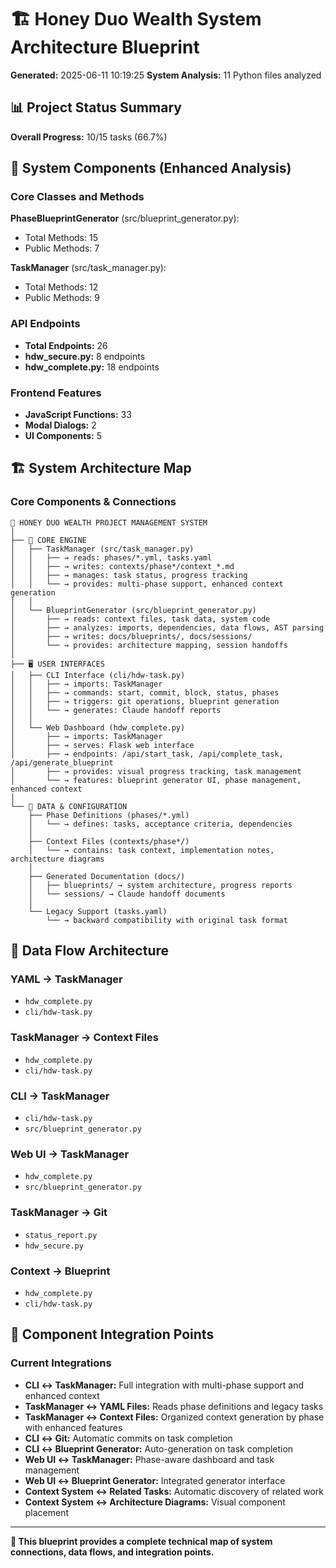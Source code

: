 # 🏗️ Honey Duo Wealth System Architecture Blueprint

**Generated:** 2025-06-11 10:19:25
**System Analysis:** 11 Python files analyzed

## 📊 Project Status Summary

**Overall Progress:** 10/15 tasks (66.7%)

## 🔧 System Components (Enhanced Analysis)

### Core Classes and Methods

**PhaseBlueprintGenerator** (src/blueprint_generator.py):
- Total Methods: 15
- Public Methods: 7

**TaskManager** (src/task_manager.py):
- Total Methods: 12
- Public Methods: 9

### API Endpoints
- **Total Endpoints:** 26
- **hdw_secure.py:** 8 endpoints
- **hdw_complete.py:** 18 endpoints

### Frontend Features
- **JavaScript Functions:** 33
- **Modal Dialogs:** 2
- **UI Components:** 5


## 🏗️ System Architecture Map

### Core Components & Connections

```
📁 HONEY DUO WEALTH PROJECT MANAGEMENT SYSTEM
│
├── 🧠 CORE ENGINE
│   ├── TaskManager (src/task_manager.py)
│   │   ├── → reads: phases/*.yml, tasks.yaml
│   │   ├── → writes: contexts/phase*/context_*.md  
│   │   ├── → manages: task status, progress tracking
│   │   └── → provides: multi-phase support, enhanced context generation
│   │
│   └── BlueprintGenerator (src/blueprint_generator.py)
│       ├── → reads: context files, task data, system code
│       ├── → analyzes: imports, dependencies, data flows, AST parsing
│       ├── → writes: docs/blueprints/, docs/sessions/
│       └── → provides: architecture mapping, session handoffs
│
├── 🖥️ USER INTERFACES  
│   ├── CLI Interface (cli/hdw-task.py)
│   │   ├── → imports: TaskManager
│   │   ├── → commands: start, commit, block, status, phases
│   │   ├── → triggers: git operations, blueprint generation
│   │   └── → generates: Claude handoff reports
│   │
│   └── Web Dashboard (hdw_complete.py)
│       ├── → imports: TaskManager
│       ├── → serves: Flask web interface
│       ├── → endpoints: /api/start_task, /api/complete_task, /api/generate_blueprint
│       ├── → provides: visual progress tracking, task management
│       └── → features: blueprint generator UI, phase management, enhanced context
│
└── 📄 DATA & CONFIGURATION
    ├── Phase Definitions (phases/*.yml)
    │   └── → defines: tasks, acceptance criteria, dependencies
    │
    ├── Context Files (contexts/phase*/)
    │   └── → contains: task context, implementation notes, architecture diagrams
    │
    ├── Generated Documentation (docs/)
    │   ├── blueprints/ → system architecture, progress reports
    │   └── sessions/ → Claude handoff documents
    │
    └── Legacy Support (tasks.yaml)
        └── → backward compatibility with original task format
```

## 🔄 Data Flow Architecture

### YAML → TaskManager
- `hdw_complete.py`
- `cli/hdw-task.py`

### TaskManager → Context Files
- `hdw_complete.py`
- `cli/hdw-task.py`

### CLI → TaskManager
- `cli/hdw-task.py`
- `src/blueprint_generator.py`

### Web UI → TaskManager
- `hdw_complete.py`
- `src/blueprint_generator.py`

### TaskManager → Git
- `status_report.py`
- `hdw_secure.py`

### Context → Blueprint
- `hdw_complete.py`
- `cli/hdw-task.py`

## 🔗 Component Integration Points

### Current Integrations
- **CLI ↔ TaskManager:** Full integration with multi-phase support and enhanced context
- **TaskManager ↔ YAML Files:** Reads phase definitions and legacy tasks  
- **TaskManager ↔ Context Files:** Organized context generation by phase with enhanced features
- **CLI ↔ Git:** Automatic commits on task completion
- **CLI ↔ Blueprint Generator:** Auto-generation on task completion
- **Web UI ↔ TaskManager:** Phase-aware dashboard and task management
- **Web UI ↔ Blueprint Generator:** Integrated generator interface
- **Context System ↔ Related Tasks:** Automatic discovery of related work
- **Context System ↔ Architecture Diagrams:** Visual component placement

---

**🎯 This blueprint provides a complete technical map of system connections, data flows, and integration points.**
